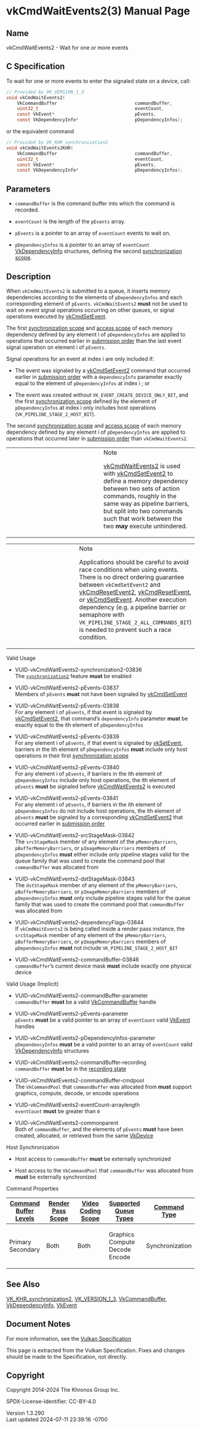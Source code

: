 # vkCmdWaitEvents2(3) Manual Page

## Name

vkCmdWaitEvents2 - Wait for one or more events



## <a href="#_c_specification" class="anchor"></a>C Specification

To wait for one or more events to enter the signaled state on a device,
call:

``` c
// Provided by VK_VERSION_1_3
void vkCmdWaitEvents2(
    VkCommandBuffer                             commandBuffer,
    uint32_t                                    eventCount,
    const VkEvent*                              pEvents,
    const VkDependencyInfo*                     pDependencyInfos);
```

or the equivalent command

``` c
// Provided by VK_KHR_synchronization2
void vkCmdWaitEvents2KHR(
    VkCommandBuffer                             commandBuffer,
    uint32_t                                    eventCount,
    const VkEvent*                              pEvents,
    const VkDependencyInfo*                     pDependencyInfos);
```

## <a href="#_parameters" class="anchor"></a>Parameters

- `commandBuffer` is the command buffer into which the command is
  recorded.

- `eventCount` is the length of the `pEvents` array.

- `pEvents` is a pointer to an array of `eventCount` events to wait on.

- `pDependencyInfos` is a pointer to an array of `eventCount`
  [VkDependencyInfo](https://registry.khronos.org/vulkan/specs/1.3-extensions/man/html/VkDependencyInfo.html) structures, defining the
  second <a
  href="https://registry.khronos.org/vulkan/specs/1.3-extensions/html/vkspec.html#synchronization-dependencies-scopes"
  target="_blank" rel="noopener">synchronization scope</a>.

## <a href="#_description" class="anchor"></a>Description

When `vkCmdWaitEvents2` is submitted to a queue, it inserts memory
dependencies according to the elements of `pDependencyInfos` and each
corresponding element of `pEvents`. `vkCmdWaitEvents2` **must** not be
used to wait on event signal operations occurring on other queues, or
signal operations executed by [vkCmdSetEvent](https://registry.khronos.org/vulkan/specs/1.3-extensions/man/html/vkCmdSetEvent.html).

The first <a
href="https://registry.khronos.org/vulkan/specs/1.3-extensions/html/vkspec.html#synchronization-dependencies-scopes"
target="_blank" rel="noopener">synchronization scope</a> and <a
href="https://registry.khronos.org/vulkan/specs/1.3-extensions/html/vkspec.html#synchronization-dependencies-access-scopes"
target="_blank" rel="noopener">access scope</a> of each memory
dependency defined by any element i of `pDependencyInfos` are applied to
operations that occurred earlier in <a
href="https://registry.khronos.org/vulkan/specs/1.3-extensions/html/vkspec.html#synchronization-submission-order"
target="_blank" rel="noopener">submission order</a> than the last event
signal operation on element i of `pEvents`.

Signal operations for an event at index i are only included if:

- The event was signaled by a [vkCmdSetEvent2](https://registry.khronos.org/vulkan/specs/1.3-extensions/man/html/vkCmdSetEvent2.html)
  command that occurred earlier in <a
  href="https://registry.khronos.org/vulkan/specs/1.3-extensions/html/vkspec.html#synchronization-submission-order"
  target="_blank" rel="noopener">submission order</a> with a
  `dependencyInfo` parameter exactly equal to the element of
  `pDependencyInfos` at index i ; or

- The event was created without `VK_EVENT_CREATE_DEVICE_ONLY_BIT`, and
  the first <a
  href="https://registry.khronos.org/vulkan/specs/1.3-extensions/html/vkspec.html#synchronization-dependencies-scopes"
  target="_blank" rel="noopener">synchronization scope</a> defined by
  the element of `pDependencyInfos` at index i only includes host
  operations (`VK_PIPELINE_STAGE_2_HOST_BIT`).

The second <a
href="https://registry.khronos.org/vulkan/specs/1.3-extensions/html/vkspec.html#synchronization-dependencies-scopes"
target="_blank" rel="noopener">synchronization scope</a> and <a
href="https://registry.khronos.org/vulkan/specs/1.3-extensions/html/vkspec.html#synchronization-dependencies-access-scopes"
target="_blank" rel="noopener">access scope</a> of each memory
dependency defined by any element i of `pDependencyInfos` are applied to
operations that occurred later in <a
href="https://registry.khronos.org/vulkan/specs/1.3-extensions/html/vkspec.html#synchronization-submission-order"
target="_blank" rel="noopener">submission order</a> than
`vkCmdWaitEvents2`.

<table>
<colgroup>
<col style="width: 50%" />
<col style="width: 50%" />
</colgroup>
<tbody>
<tr>
<td class="icon"><em></em></td>
<td class="content">Note
<p><a href="https://registry.khronos.org/vulkan/specs/1.3-extensions/man/html/vkCmdWaitEvents2.html">vkCmdWaitEvents2</a> is used with <a
href="https://registry.khronos.org/vulkan/specs/1.3-extensions/man/html/vkCmdSetEvent2.html">vkCmdSetEvent2</a> to define a memory
dependency between two sets of action commands, roughly in the same way
as pipeline barriers, but split into two commands such that work between
the two <strong>may</strong> execute unhindered.</p></td>
</tr>
</tbody>
</table>

<table>
<colgroup>
<col style="width: 50%" />
<col style="width: 50%" />
</colgroup>
<tbody>
<tr>
<td class="icon"><em></em></td>
<td class="content">Note
<p>Applications should be careful to avoid race conditions when using
events. There is no direct ordering guarantee between
<code>vkCmdSetEvent2</code> and <a
href="vkCmdResetEvent2.html">vkCmdResetEvent2</a>, <a
href="vkCmdResetEvent.html">vkCmdResetEvent</a>, or <a
href="https://registry.khronos.org/vulkan/specs/1.3-extensions/man/html/vkCmdSetEvent.html">vkCmdSetEvent</a>. Another execution
dependency (e.g. a pipeline barrier or semaphore with
<code>VK_PIPELINE_STAGE_2_ALL_COMMANDS_BIT</code>) is needed to prevent
such a race condition.</p></td>
</tr>
</tbody>
</table>

Valid Usage

- <a href="#VUID-vkCmdWaitEvents2-synchronization2-03836"
  id="VUID-vkCmdWaitEvents2-synchronization2-03836"></a>
  VUID-vkCmdWaitEvents2-synchronization2-03836  
  The <a
  href="https://registry.khronos.org/vulkan/specs/1.3-extensions/html/vkspec.html#features-synchronization2"
  target="_blank" rel="noopener"><code>synchronization2</code></a>
  feature **must** be enabled

- <a href="#VUID-vkCmdWaitEvents2-pEvents-03837"
  id="VUID-vkCmdWaitEvents2-pEvents-03837"></a>
  VUID-vkCmdWaitEvents2-pEvents-03837  
  Members of `pEvents` **must** not have been signaled by
  [vkCmdSetEvent](https://registry.khronos.org/vulkan/specs/1.3-extensions/man/html/vkCmdSetEvent.html)

- <a href="#VUID-vkCmdWaitEvents2-pEvents-03838"
  id="VUID-vkCmdWaitEvents2-pEvents-03838"></a>
  VUID-vkCmdWaitEvents2-pEvents-03838  
  For any element i of `pEvents`, if that event is signaled by
  [vkCmdSetEvent2](https://registry.khronos.org/vulkan/specs/1.3-extensions/man/html/vkCmdSetEvent2.html), that command’s `dependencyInfo`
  parameter **must** be exactly equal to the ith element of
  `pDependencyInfos`

- <a href="#VUID-vkCmdWaitEvents2-pEvents-03839"
  id="VUID-vkCmdWaitEvents2-pEvents-03839"></a>
  VUID-vkCmdWaitEvents2-pEvents-03839  
  For any element i of `pEvents`, if that event is signaled by
  [vkSetEvent](https://registry.khronos.org/vulkan/specs/1.3-extensions/man/html/vkSetEvent.html), barriers in the ith element of
  `pDependencyInfos` **must** include only host operations in their
  first <a
  href="https://registry.khronos.org/vulkan/specs/1.3-extensions/html/vkspec.html#synchronization-dependencies-scopes"
  target="_blank" rel="noopener">synchronization scope</a>

- <a href="#VUID-vkCmdWaitEvents2-pEvents-03840"
  id="VUID-vkCmdWaitEvents2-pEvents-03840"></a>
  VUID-vkCmdWaitEvents2-pEvents-03840  
  For any element i of `pEvents`, if barriers in the ith element of
  `pDependencyInfos` include only host operations, the ith element of
  `pEvents` **must** be signaled before
  [vkCmdWaitEvents2](https://registry.khronos.org/vulkan/specs/1.3-extensions/man/html/vkCmdWaitEvents2.html) is executed

- <a href="#VUID-vkCmdWaitEvents2-pEvents-03841"
  id="VUID-vkCmdWaitEvents2-pEvents-03841"></a>
  VUID-vkCmdWaitEvents2-pEvents-03841  
  For any element i of `pEvents`, if barriers in the ith element of
  `pDependencyInfos` do not include host operations, the ith element of
  `pEvents` **must** be signaled by a corresponding
  [vkCmdSetEvent2](https://registry.khronos.org/vulkan/specs/1.3-extensions/man/html/vkCmdSetEvent2.html) that occurred earlier in <a
  href="https://registry.khronos.org/vulkan/specs/1.3-extensions/html/vkspec.html#synchronization-submission-order"
  target="_blank" rel="noopener">submission order</a>

- <a href="#VUID-vkCmdWaitEvents2-srcStageMask-03842"
  id="VUID-vkCmdWaitEvents2-srcStageMask-03842"></a>
  VUID-vkCmdWaitEvents2-srcStageMask-03842  
  The `srcStageMask` member of any element of the `pMemoryBarriers`,
  `pBufferMemoryBarriers`, or `pImageMemoryBarriers` members of
  `pDependencyInfos` **must** either include only pipeline stages valid
  for the queue family that was used to create the command pool that
  `commandBuffer` was allocated from

- <a href="#VUID-vkCmdWaitEvents2-dstStageMask-03843"
  id="VUID-vkCmdWaitEvents2-dstStageMask-03843"></a>
  VUID-vkCmdWaitEvents2-dstStageMask-03843  
  The `dstStageMask` member of any element of the `pMemoryBarriers`,
  `pBufferMemoryBarriers`, or `pImageMemoryBarriers` members of
  `pDependencyInfos` **must** only include pipeline stages valid for the
  queue family that was used to create the command pool that
  `commandBuffer` was allocated from

- <a href="#VUID-vkCmdWaitEvents2-dependencyFlags-03844"
  id="VUID-vkCmdWaitEvents2-dependencyFlags-03844"></a>
  VUID-vkCmdWaitEvents2-dependencyFlags-03844  
  If `vkCmdWaitEvents2` is being called inside a render pass instance,
  the `srcStageMask` member of any element of the `pMemoryBarriers`,
  `pBufferMemoryBarriers`, or `pImageMemoryBarriers` members of
  `pDependencyInfos` **must** not include `VK_PIPELINE_STAGE_2_HOST_BIT`

- <a href="#VUID-vkCmdWaitEvents2-commandBuffer-03846"
  id="VUID-vkCmdWaitEvents2-commandBuffer-03846"></a>
  VUID-vkCmdWaitEvents2-commandBuffer-03846  
  `commandBuffer`’s current device mask **must** include exactly one
  physical device

Valid Usage (Implicit)

- <a href="#VUID-vkCmdWaitEvents2-commandBuffer-parameter"
  id="VUID-vkCmdWaitEvents2-commandBuffer-parameter"></a>
  VUID-vkCmdWaitEvents2-commandBuffer-parameter  
  `commandBuffer` **must** be a valid
  [VkCommandBuffer](https://registry.khronos.org/vulkan/specs/1.3-extensions/man/html/VkCommandBuffer.html) handle

- <a href="#VUID-vkCmdWaitEvents2-pEvents-parameter"
  id="VUID-vkCmdWaitEvents2-pEvents-parameter"></a>
  VUID-vkCmdWaitEvents2-pEvents-parameter  
  `pEvents` **must** be a valid pointer to an array of `eventCount`
  valid [VkEvent](https://registry.khronos.org/vulkan/specs/1.3-extensions/man/html/VkEvent.html) handles

- <a href="#VUID-vkCmdWaitEvents2-pDependencyInfos-parameter"
  id="VUID-vkCmdWaitEvents2-pDependencyInfos-parameter"></a>
  VUID-vkCmdWaitEvents2-pDependencyInfos-parameter  
  `pDependencyInfos` **must** be a valid pointer to an array of
  `eventCount` valid [VkDependencyInfo](https://registry.khronos.org/vulkan/specs/1.3-extensions/man/html/VkDependencyInfo.html)
  structures

- <a href="#VUID-vkCmdWaitEvents2-commandBuffer-recording"
  id="VUID-vkCmdWaitEvents2-commandBuffer-recording"></a>
  VUID-vkCmdWaitEvents2-commandBuffer-recording  
  `commandBuffer` **must** be in the [recording
  state](#commandbuffers-lifecycle)

- <a href="#VUID-vkCmdWaitEvents2-commandBuffer-cmdpool"
  id="VUID-vkCmdWaitEvents2-commandBuffer-cmdpool"></a>
  VUID-vkCmdWaitEvents2-commandBuffer-cmdpool  
  The `VkCommandPool` that `commandBuffer` was allocated from **must**
  support graphics, compute, decode, or encode operations

- <a href="#VUID-vkCmdWaitEvents2-eventCount-arraylength"
  id="VUID-vkCmdWaitEvents2-eventCount-arraylength"></a>
  VUID-vkCmdWaitEvents2-eventCount-arraylength  
  `eventCount` **must** be greater than `0`

- <a href="#VUID-vkCmdWaitEvents2-commonparent"
  id="VUID-vkCmdWaitEvents2-commonparent"></a>
  VUID-vkCmdWaitEvents2-commonparent  
  Both of `commandBuffer`, and the elements of `pEvents` **must** have
  been created, allocated, or retrieved from the same
  [VkDevice](https://registry.khronos.org/vulkan/specs/1.3-extensions/man/html/VkDevice.html)

Host Synchronization

- Host access to `commandBuffer` **must** be externally synchronized

- Host access to the `VkCommandPool` that `commandBuffer` was allocated
  from **must** be externally synchronized

Command Properties

<table class="tableblock frame-all grid-all stretch">
<colgroup>
<col style="width: 20%" />
<col style="width: 20%" />
<col style="width: 20%" />
<col style="width: 20%" />
<col style="width: 20%" />
</colgroup>
<thead>
<tr>
<th class="tableblock halign-left valign-top"><a
href="#VkCommandBufferLevel">Command Buffer Levels</a></th>
<th class="tableblock halign-left valign-top"><a
href="#vkCmdBeginRenderPass">Render Pass Scope</a></th>
<th class="tableblock halign-left valign-top"><a
href="#vkCmdBeginVideoCodingKHR">Video Coding Scope</a></th>
<th class="tableblock halign-left valign-top"><a
href="#VkQueueFlagBits">Supported Queue Types</a></th>
<th class="tableblock halign-left valign-top"><a
href="#fundamentals-queueoperation-command-types">Command Type</a></th>
</tr>
</thead>
<tbody>
<tr>
<td class="tableblock halign-left valign-top"><p>Primary<br />
Secondary</p></td>
<td class="tableblock halign-left valign-top"><p>Both</p></td>
<td class="tableblock halign-left valign-top"><p>Both</p></td>
<td class="tableblock halign-left valign-top"><p>Graphics<br />
Compute<br />
Decode<br />
Encode</p></td>
<td
class="tableblock halign-left valign-top"><p>Synchronization</p></td>
</tr>
</tbody>
</table>

## <a href="#_see_also" class="anchor"></a>See Also

[VK_KHR_synchronization2](https://registry.khronos.org/vulkan/specs/1.3-extensions/man/html/VK_KHR_synchronization2.html),
[VK_VERSION_1_3](https://registry.khronos.org/vulkan/specs/1.3-extensions/man/html/VK_VERSION_1_3.html),
[VkCommandBuffer](https://registry.khronos.org/vulkan/specs/1.3-extensions/man/html/VkCommandBuffer.html),
[VkDependencyInfo](https://registry.khronos.org/vulkan/specs/1.3-extensions/man/html/VkDependencyInfo.html), [VkEvent](https://registry.khronos.org/vulkan/specs/1.3-extensions/man/html/VkEvent.html)

## <a href="#_document_notes" class="anchor"></a>Document Notes

For more information, see the <a
href="https://registry.khronos.org/vulkan/specs/1.3-extensions/html/vkspec.html#vkCmdWaitEvents2"
target="_blank" rel="noopener">Vulkan Specification</a>

This page is extracted from the Vulkan Specification. Fixes and changes
should be made to the Specification, not directly.

## <a href="#_copyright" class="anchor"></a>Copyright

Copyright 2014-2024 The Khronos Group Inc.

SPDX-License-Identifier: CC-BY-4.0

Version 1.3.290  
Last updated 2024-07-11 23:39:16 -0700
